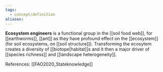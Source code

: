 ```yaml
---
tags:
  - concept/definition
aliases:
---
```

**Ecosystem engineers** is a functional group in the [[soil food web]], for [[earthworms]], [[ant]] as they have profound effect on the [[ecosystem]] (for soil ecosystems, on [[soil structure]]). Transforming the ecosytem creates a diversity of [[biotope|habitat]]s and it then a major driver of [[species richness]] and [[landscape heterogeneity]].

References:
[[FAO2020_Stateknowledge]]